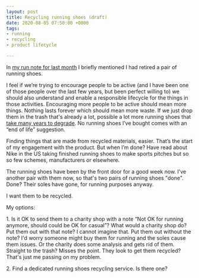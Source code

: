 ```yaml
---
layout: post
title: Recycling running shoes (draft)
date: 2020-08-05 07:50:00 +0000
tags:
- running
- recycling
- product lifecycle

---
```

In [my run note for last month](/run-note-for-july-2020/) I briefly mentioned I had retired a pair of running shoes. 

I feel if we’re trying to encourage people to be active (and I have been one of those people over the last few years, but been perfect willing to) we should also understand and enable a responsible lifecycle for the things in those activities. Encouraging more people to be active should mean more things. Nothing lasts forever which should mean more waste. If we just drop them in the trash that's already a lot, possible a lot more running shoes that [take many years to degrade](https://www.theguardian.com/fashion/2020/mar/21/some-soles-last-1000-years-in-landfill-the-truth-about-the-sneaker-mountain). No running shoes I’ve bought comes with an “end of life” suggestion.

Finding things that are made from recycled materials, easier. That’s the start of my engagement with the product. But when I’m done? Have read about Nike in the US taking finished running shoes to make sports pitches but so so few schemes, manufacturers or elsewhere.

The running shoes have been by the front door for a good week now. I’ve another pair with them now, so that's two pairs of running shoes "done". Done? Their soles have gone, for running purposes anyway.

I want them to be recycled.

My options:

1\. Is it OK to send them to a charity shop with a note “Not OK for running anymore, should could be OK for casual”? What would a charity shop do? Put them out with that note? I cannot imagine that. Put them out without the note? I'd worry someone might buy them for running and the soles cause them issues. Or the charity does some analysis and gets rid of them. Straight to the trash? Misses the point. They look to get them recycled? That's just me passing on my problem.

2\. Find a dedicated running shoes recycling service. Is there one?